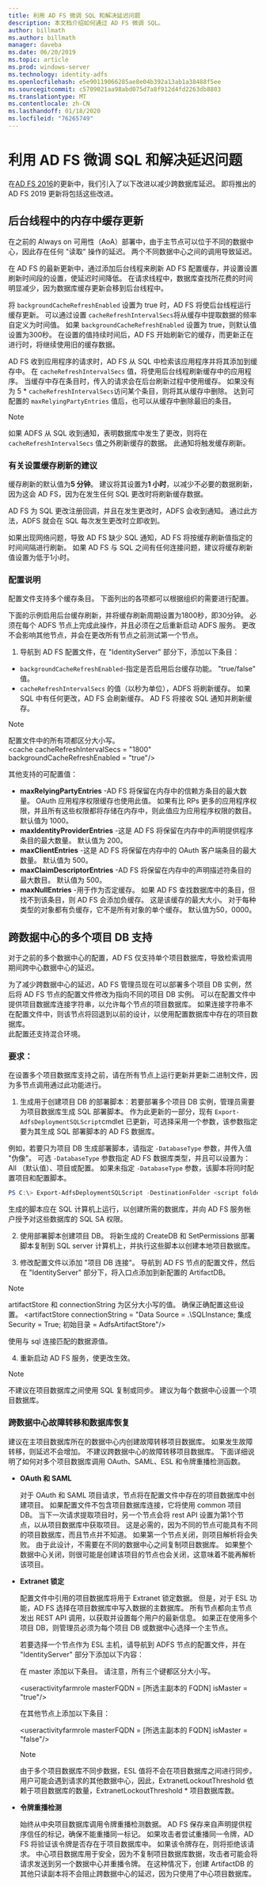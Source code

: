 ```yaml
---
title: 利用 AD FS 微调 SQL 和解决延迟问题
description: 本文档介绍如何通过 AD FS 微调 SQL。
author: billmath
ms.author: billmath
manager: daveba
ms.date: 06/20/2019
ms.topic: article
ms.prod: windows-server
ms.technology: identity-adfs
ms.openlocfilehash: e5e90119066285ae8e04b392a13ab1a38488f5ee
ms.sourcegitcommit: c5709021aa98abd075d7a8f912d4fd2263db8803
ms.translationtype: MT
ms.contentlocale: zh-CN
ms.lasthandoff: 01/18/2020
ms.locfileid: "76265749"
---
```

# <a name="fine-tuning-sql-and-addressing-latency-issues-with-ad-fs"></a>利用 AD FS 微调 SQL 和解决延迟问题
在[AD FS 2016](https://support.microsoft.com/help/4503294/windows-10-update-kb4503294)的更新中，我们引入了以下改进以减少跨数据库延迟。 即将推出的 AD FS 2019 更新将包括这些改进。

## <a name="in-memory-cache-update-in-background-thread"></a>后台线程中的内存中缓存更新 
在之前的 Always on 可用性（AoA）部署中，由于主节点可以位于不同的数据中心，因此存在任何 "读取" 操作的延迟。 两个不同数据中心之间的调用导致延迟。  

在 AD FS 的最新更新中，通过添加后台线程来刷新 AD FS 配置缓存，并设置设置刷新时间段的设置，使延迟时间降低。 在请求线程中，数据库查找所花费的时间明显减少，因为数据库缓存更新会移到后台线程中。  

将 `backgroundCacheRefreshEnabled` 设置为 true 时，AD FS 将使后台线程运行缓存更新。 可以通过设置 `cacheRefreshIntervalSecs`将从缓存中提取数据的频率自定义为时间值。 如果 `backgroundCacheRefreshEnabled` 设置为 true，则默认值设置为300秒。 在设置的值持续时间后，AD FS 开始刷新它的缓存，而更新正在进行时，将继续使用旧的缓存数据。  

AD FS 收到应用程序的请求时，AD FS 从 SQL 中检索该应用程序并将其添加到缓存中。 在 `cacheRefreshIntervalSecs` 值，将使用后台线程刷新缓存中的应用程序。 当缓存中存在条目时，传入的请求会在后台刷新过程中使用缓存。 如果没有为 5 * `cacheRefreshIntervalSecs`访问某个条目，则将其从缓存中删除。 达到可配置的 `maxRelyingPartyEntries` 值后，也可以从缓存中删除最旧的条目。

>[!NOTE]
> 如果 ADFS 从 SQL 收到通知，表明数据库中发生了更改，则将在 `cacheRefreshIntervalSecs` 值之外刷新缓存的数据。 此通知将触发缓存刷新。 

### <a name="recommendations-for-setting-the-cache-refresh"></a>有关设置缓存刷新的建议 
缓存刷新的默认值为**5 分钟**。 建议将其设置为**1 小时**，以减少不必要的数据刷新，因为这会 AD FS，因为在发生任何 SQL 更改时将刷新缓存数据。  

AD FS 为 SQL 更改注册回调，并且在发生更改时，ADFS 会收到通知。 通过此方法，ADFS 就会在 SQL 每次发生更改时立即收到。 

如果出现网络问题，导致 AD FS 缺少 SQL 通知，AD FS 将按缓存刷新值指定的时间间隔进行刷新。 如果 AD FS 与 SQL 之间有任何连接问题，建议将缓存刷新值设置为低于1小时。  

### <a name="configuration-instructions"></a>配置说明 
配置文件支持多个缓存条目。 下面列出的各项都可以根据组织的需要进行配置。 

下面的示例启用后台缓存刷新，并将缓存刷新周期设置为1800秒，即30分钟。 必须在每个 ADFS 节点上完成此操作，并且必须在之后重新启动 ADFS 服务。 更改不会影响其他节点，并会在更改所有节点之前测试第一个节点。 

  1. 导航到 AD FS 配置文件，在 "IdentityServer" 部分下，添加以下条目：  
  
  - `backgroundCacheRefreshEnabled`-指定是否启用后台缓存功能。 "true/false" 值。
  - `cacheRefreshIntervalSecs` 的值（以秒为单位），ADFS 将刷新缓存。 如果 SQL 中有任何更改，AD FS 会刷新缓存。 AD FS 将接收 SQL 通知并刷新缓存。  
 
 >[!NOTE]
 > 配置文件中的所有项都区分大小写。  
 &lt;cache cacheRefreshIntervalSecs = "1800" backgroundCacheRefreshEnabled = "true"/&gt; 
 
其他支持的可配置值： 

   - **maxRelyingPartyEntries** -AD FS 将保留在内存中的信赖方条目的最大数量。 OAuth 应用程序权限缓存也使用此值。 如果有比 RPs 更多的应用程序权限，并且所有这些权限都将存储在内存中，则此值应为应用程序权限的数目。 默认值为 1000。
   - **maxIdentityProviderEntries** -这是 AD FS 将保留在内存中的声明提供程序条目的最大数量。 默认值为 200。 
   - **maxClientEntries** -这是 AD FS 将保留在内存中的 OAuth 客户端条目的最大数量。 默认值为 500。 
   - **maxClaimDescriptorEntries** -AD FS 将保留在内存中的声明描述符条目的最大数目。 默认值为 500。 
   - **maxNullEntries** -用于作为否定缓存。 如果 AD FS 查找数据库中的条目，但找不到该条目，则 AD FS 会添加负缓存。 这是该缓存的最大大小。 对于每种类型的对象都有负缓存，它不是所有对象的单个缓存。 默认值为50，0000。 

## <a name="multiple-artifact-db-support-across-datacenters"></a>跨数据中心的多个项目 DB 支持 
对于之前的多个数据中心的配置，AD FS 仅支持单个项目数据库，导致检索调用期间跨中心数据中心的延迟。  

为了减少跨数据中心的延迟，AD FS 管理员现在可以部署多个项目 DB 实例，然后将 AD FS 节点的配置文件修改为指向不同的项目 DB 实例。 可以在配置文件中提供项目数据库连接字符串，以允许每个节点的项目数据库。 如果连接字符串不在配置文件中，则该节点将回退到以前的设计，以使用配置数据库中存在的项目数据库。  
此配置还支持混合环境。  

### <a name="requirements"></a>要求： 
在设置多个项目数据库支持之前，请在所有节点上运行更新并更新二进制文件，因为多节点调用通过此功能进行。 
  1. 生成用于创建项目 DB 的部署脚本：若要部署多个项目 DB 实例，管理员需要为项目数据库生成 SQL 部署脚本。 作为此更新的一部分，现有 `Export-AdfsDeploymentSQLScript`cmdlet 已更新，可选择采用一个参数，该参数指定要为其生成 SQL 部署脚本的 AD FS 数据库。 
 
 例如，若要只为项目 DB 生成部署脚本，请指定 `-DatabaseType` 参数，并传入值 "伪像"。 可选 `-DatabaseType` 参数指定 AD FS 数据库类型，并且可以设置为： All （默认值）、项目或配置。 如果未指定 `-DatabaseType` 参数，该脚本将同时配置项目和配置脚本。  

   ```PowerShell
   PS C:\> Export-AdfsDeploymentSQLScript -DestinationFolder <script folder where scripts will be created> -ServiceAccountName <domain\serviceaccount> -DatabaseType "Artifact" 
   ```
生成的脚本应在 SQL 计算机上运行，以创建所需的数据库，并向 AD FS 服务帐户授予对这些数据库的 SQL SA 权限。

 2. 使用部署脚本创建项目 DB。 将新生成的 CreateDB 和 SetPermissions 部署脚本复制到 SQL server 计算机上，并执行这些脚本以创建本地项目数据库。 
 
 3. 修改配置文件以添加 "项目 DB 连接"。 
 导航到 AD FS 节点的配置文件，然后在 "IdentityServer" 部分下，将入口点添加到新配置的 ArtifactDB。 

 >[!NOTE] 
 > artifactStore 和 connectionString 为区分大小写的值。 确保正确配置这些设置。 &lt;artifactStore connectionString = "Data Source = .\SQLInstance; 集成 Security = True; 初始目录 = AdfsArtifactStore"/&gt; 
>
>使用与 sql 连接匹配的数据源值。



 4. 重新启动 AD FS 服务，使更改生效。 
 
 >[!NOTE] 
 > 不建议在项目数据库之间使用 SQL 复制或同步。 建议为每个数据中心设置一个项目数据库。 
 
### <a name="cross-datacenter-failover-and-database-recovery"></a>跨数据中心故障转移和数据库恢复  
建议在主项目数据库所在的数据中心内创建故障转移项目数据库。 如果发生故障转移，则延迟不会增加。 不建议跨数据中心的故障转移项目数据库。 下面详细说明了如何对多个项目数据库调用 OAuth、SAML、ESL 和令牌重播检测函数。 
 - **OAuth 和 SAML** 

   对于 OAuth 和 SAML 项目请求，节点将在配置文件中存在的项目数据库中创建项目。 如果配置文件不包含项目数据库连接，它将使用 common 项目 DB。 当下一次请求提取项目时，另一个节点会将 rest API 设置为第1个节点，以从项目数据库中获取项目。 这是必需的，因为不同的节点可能具有不同的项目数据库，而且节点并不知道。 如果第一个节点关闭，则项目解析将会失败。 由于此设计，不需要在不同的数据中心之间复制项目数据库。 如果整个数据中心关闭，则很可能是创建该项目的节点也会关闭，这意味着不能再解析该项目。  

 - **Extranet 锁定** 

    配置文件中引用的项目数据库将用于 Extranet 锁定数据。 但是，对于 ESL 功能，AD FS 选择在项目数据库中写入数据的主数据库。 所有节点都向主节点发出 REST API 调用，以获取并设置每个用户的最新信息。 如果正在使用多个项目 DB，则管理员必须为每个项目 DB 或数据中心选择一个主节点。 

    若要选择一个节点作为 ESL 主机，请导航到 ADFS 节点的配置文件，并在 "IdentityServer" 部分下添加以下内容：       
    
    在 master 添加以下条目。 请注意，所有三个键都区分大小写。 

    &lt;useractivityfarmrole masterFQDN = [所选主副本的 FQDN] isMaster = "true"/&gt;
    
    在其他节点上添加以下条目：

   &lt;useractivityfarmrole masterFQDN = [所选主副本的 FQDN] isMaster = "false"/&gt;
 
    >[!NOTE] 
    >由于多个项目数据库不同步数据，ESL 值将不会在项目数据库之间进行同步。
    用户可能会遇到请求的其他数据中心，因此，ExtranetLockoutThreshold 依赖于项目数据库的数量，ExtranetLockoutThreshold * 项目数据库数。 
 
  - **令牌重播检测** 
    
    始终从中央项目数据库调用令牌重播检测数据。 AD FS 保存来自声明提供程序信任的标记，确保不能重播同一标记。 如果攻击者尝试重播同一令牌，AD FS 将验证该令牌是否存在于项目数据库中。 如果该令牌存在，则将拒绝该请求。 中心项目数据库用于安全，因为不复制项目数据库数据，攻击者可能会将请求发送到另一个数据中心并重播令牌。 在这种情况下，创建 ArtifactDB 的其他只读副本将不会阻止跨数据中心的延迟，因为只使用了中心项目数据库。    
 
 
